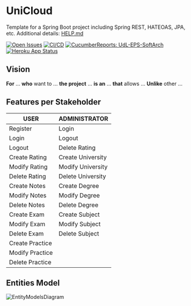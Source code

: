 # UniCloud

Template for a Spring Boot project including Spring REST, HATEOAS, JPA, etc. Additional details: [HELP.md](HELP.md)

[![Open Issues](https://img.shields.io/github/issues-raw/UdL-EPS-SoftArch/UniCloud-API?logo=github)](https://github.com/orgs/UdL-EPS-SoftArch/projects/13)
[![CI/CD](https://github.com/UdL-EPS-SoftArch/UniCloud-API/actions/workflows/ci-cd.yml/badge.svg)](https://github.com/UdL-EPS-SoftArch/UniCloud-API/actions)
[![CucumberReports: UdL-EPS-SoftArch](https://messages.cucumber.io/api/report-collections/faed8ca5-e474-4a1a-a72a-b8e2a2cd69f0/badge)](https://reports.cucumber.io/report-collections/faed8ca5-e474-4a1a-a72a-b8e2a2cd69f0)
[![Heroku App Status](https://heroku-shields.herokuapp.com/unicloud-api)](https://unicloud-api.herokuapp.com)

## Vision

**For** ... **who** want to ...
**the project** ... **is an** ...
**that** allows ...
**Unlike** other ...

## Features per Stakeholder

| USER            | ADMINISTRATOR     |
|-----------------|-------------------|
| Register        | Login             |
| Login           | Logout            |
| Logout          | Delete Rating     |
| Create Rating   | Create University |
| Modify Rating   | Modify University |
| Delete Rating   | Delete University |
| Create Notes    | Create Degree     |
| Modify Notes    | Modify Degree     |
| Delete Notes    | Delete Degree     |
| Create Exam     | Create Subject    |
| Modify Exam     | Modify Subject    |
| Delete Exam     | Delete Subject    |
| Create Practice |                   |
| Modify Practice |                   |
| Delete Practice |                   |

## Entities Model

![EntityModelsDiagram](http://www.plantuml.com/plantuml/svg/bPBFJi904CRlVOfDZoGSk78m_AdSH0Fw06ixDcDsPytEL2N6TxTqXMrP2E5MVlbztp2RcR5eBuqrMMaqitfXy3-PKghx8crXghRYaUeEFhNEb_FL0DvRZMP0vfL5GXQlnVcfMZXdG5Fscnsc47w2PvHTcBK-dRDq3OdV3HdA4SIg0ceFSA5cfSl6jAdJqBPvVOTIBW_ttA85rWMKQBNfyEE7e2Djpkop0Mup9V25nWAuzDZbqmtMJe0LV0jGbLIjq40QUGQM6oDpPgp90jqQt6XfVmSZV2SlitHsNzpFPllpKVaaL-EnoaTvd3LL3vfq3Qpk4YdqfyPeRnXua-3rxkUw6mxagdUuYRDYkaC11gGl9Jj48v2ZCnaKBS0ugZlj0ACvxl-lQFwZu0stZ58WmKbVBNepeAgnvWy0)

